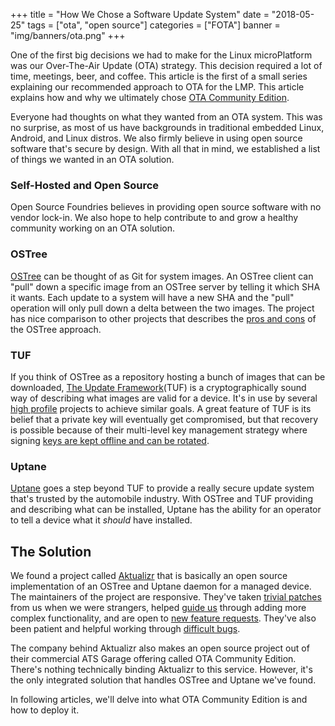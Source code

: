 +++
title = "How We Chose a Software Update System"
date = "2018-05-25"
tags = ["ota", "open source"]
categories = ["FOTA"]
banner = "img/banners/ota.png"
+++

One of the first big decisions we had to make for the Linux microPlatform was our Over-The-Air Update (OTA) strategy. This decision required a lot of time, meetings, beer, and coffee. This article is the first of a small series explaining our recommended approach to OTA for the LMP. This article explains how and why we ultimately chose [OTA Community Edition](https://github.com/advancedtelematic/ota-community-edition).
<!--more-->

Everyone had thoughts on what they wanted from an OTA system. This was no surprise, as most of us have backgrounds in traditional embedded Linux, Android, and Linux distros. We also firmly believe in using open source software that's secure by design. With all that in mind, we established a list of things we wanted in an OTA solution.

### Self-Hosted and Open Source

Open Source Foundries believes in providing open source software with no vendor lock-in. We also hope to help contribute to and grow a healthy community working on an OTA solution.

### OSTree

[OSTree](https://ostree.readthedocs.io/en/latest/) can be thought of as Git for system images. An OSTree client can "pull" down a specific image from an OSTree server by telling it which SHA it wants. Each update to a system will have a new SHA and the "pull" operation will only pull down a delta between the two images. The project has nice comparison to other projects that describes the [pros and cons](https://ostree.readthedocs.io/en/latest/manual/related-projects/) of the OSTree approach.


### TUF

If you think of OSTree as a repository hosting a bunch of images that can be downloaded, [The Update Framework](https://theupdateframework.github.io/)(TUF) is a cryptographically sound way of describing what images are valid for a device. It's in use by several [high profile](https://theupdateframework.github.io/adoptions.html) projects to achieve similar goals. A great feature of TUF is its belief that a private key will eventually get compromised, but that recovery is possible because of their multi-level key management strategy where signing [keys are kept offline and can be rotated](https://docs.atsgarage.com/prod/rotating-signing-keys.html).

### Uptane

[Uptane](https://uptane.github.io/) goes a step beyond TUF to provide a really secure update system that's trusted by the automobile industry. With OSTree and TUF providing and describing what can be installed, Uptane has the ability for an operator to tell a device what it *should* have installed.

## The Solution

We found a project called [Aktualizr](https://github.com/advancedtelematic/aktualizr/) that is basically an open source implementation of an OSTree and Uptane daemon for a managed device. The maintainers of the project are responsive. They've taken [trivial patches](https://github.com/advancedtelematic/aktualizr/pull/606) from us when we were strangers, helped [guide us](https://github.com/advancedtelematic/aktualizr/pull/767) through adding more complex functionality, and are open to [new feature requests](https://github.com/advancedtelematic/aktualizr/issues/771). They've also been patient and helpful working through [difficult bugs](https://github.com/advancedtelematic/ota-tuf/issues/184).

The company behind Aktualizr also makes an open source project out of their commercial ATS Garage offering called OTA Community Edition. There's nothing technically binding Aktualizr to this service. However, it's the only integrated solution that handles OSTree and Uptane we've found.

In following articles, we'll delve into what OTA Community Edition is and how to deploy it.
